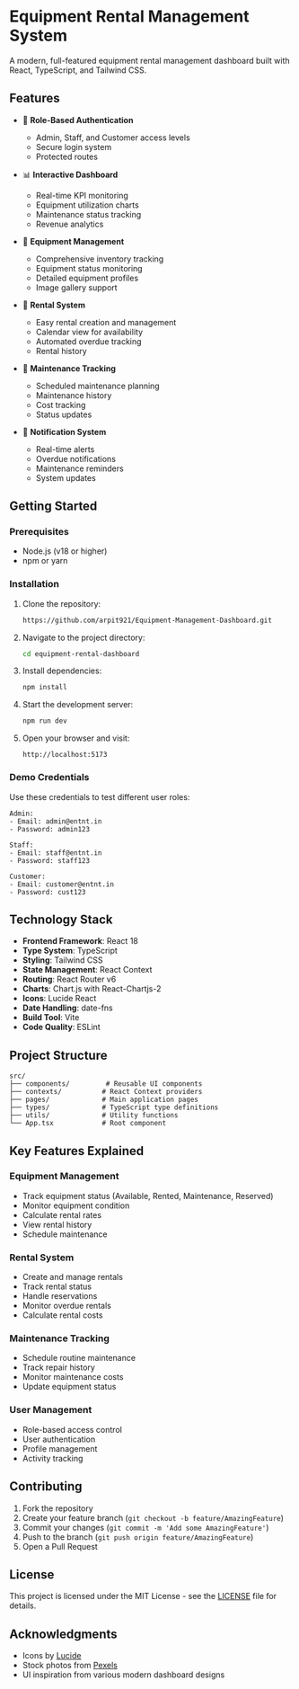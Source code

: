 # Equipment Rental Management System

A modern, full-featured equipment rental management dashboard built with React, TypeScript, and Tailwind CSS.


## Features

- 🔐 **Role-Based Authentication**
  - Admin, Staff, and Customer access levels
  - Secure login system
  - Protected routes

- 📊 **Interactive Dashboard**
  - Real-time KPI monitoring
  - Equipment utilization charts
  - Maintenance status tracking
  - Revenue analytics

- 🚛 **Equipment Management**
  - Comprehensive inventory tracking
  - Equipment status monitoring
  - Detailed equipment profiles
  - Image gallery support

- 📅 **Rental System**
  - Easy rental creation and management
  - Calendar view for availability
  - Automated overdue tracking
  - Rental history

- 🔧 **Maintenance Tracking**
  - Scheduled maintenance planning
  - Maintenance history
  - Cost tracking
  - Status updates

- 🔔 **Notification System**
  - Real-time alerts
  - Overdue notifications
  - Maintenance reminders
  - System updates

## Getting Started

### Prerequisites

- Node.js (v18 or higher)
- npm or yarn

### Installation

1. Clone the repository:
   ```bash
   https://github.com/arpit921/Equipment-Management-Dashboard.git
   ```

2. Navigate to the project directory:
   ```bash
   cd equipment-rental-dashboard
   ```

3. Install dependencies:
   ```bash
   npm install
   ```

4. Start the development server:
   ```bash
   npm run dev
   ```

5. Open your browser and visit:
   ```
   http://localhost:5173
   ```

### Demo Credentials

Use these credentials to test different user roles:

```
Admin:
- Email: admin@entnt.in
- Password: admin123

Staff:
- Email: staff@entnt.in
- Password: staff123

Customer:
- Email: customer@entnt.in
- Password: cust123
```

## Technology Stack

- **Frontend Framework**: React 18
- **Type System**: TypeScript
- **Styling**: Tailwind CSS
- **State Management**: React Context
- **Routing**: React Router v6
- **Charts**: Chart.js with React-Chartjs-2
- **Icons**: Lucide React
- **Date Handling**: date-fns
- **Build Tool**: Vite
- **Code Quality**: ESLint

## Project Structure

```
src/
├── components/         # Reusable UI components
├── contexts/          # React Context providers
├── pages/             # Main application pages
├── types/             # TypeScript type definitions
├── utils/             # Utility functions
└── App.tsx            # Root component
```

## Key Features Explained

### Equipment Management

- Track equipment status (Available, Rented, Maintenance, Reserved)
- Monitor equipment condition
- Calculate rental rates
- View rental history
- Schedule maintenance

### Rental System

- Create and manage rentals
- Track rental status
- Handle reservations
- Monitor overdue rentals
- Calculate rental costs

### Maintenance Tracking

- Schedule routine maintenance
- Track repair history
- Monitor maintenance costs
- Update equipment status

### User Management

- Role-based access control
- User authentication
- Profile management
- Activity tracking

## Contributing

1. Fork the repository
2. Create your feature branch (`git checkout -b feature/AmazingFeature`)
3. Commit your changes (`git commit -m 'Add some AmazingFeature'`)
4. Push to the branch (`git push origin feature/AmazingFeature`)
5. Open a Pull Request

## License

This project is licensed under the MIT License - see the [LICENSE](LICENSE) file for details.


## Acknowledgments

- Icons by [Lucide](https://lucide.dev)
- Stock photos from [Pexels](https://www.pexels.com)
- UI inspiration from various modern dashboard designs
